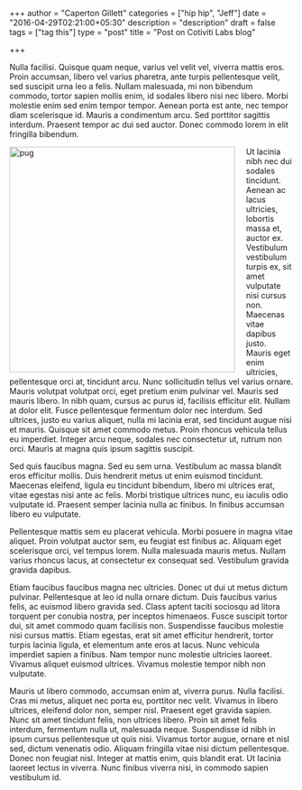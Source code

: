 +++
author = "Caperton Gillett"
categories = ["hip hip", "Jeff"]
date = "2016-04-29T02:21:00+05:30"
description = "description"
draft = false
tags = ["tag this"]
type = "post"
title = "Post on Cotiviti Labs blog"

+++

Nulla facilisi. Quisque quam neque, varius vel velit vel, viverra mattis eros. Proin accumsan, libero vel varius pharetra, ante turpis pellentesque velit, sed suscipit urna leo a felis. Nullam malesuada, mi non bibendum commodo, tortor sapien mollis enim, id sodales libero nisi nec libero. Morbi molestie enim sed enim tempor tempor. Aenean porta est ante, nec tempor diam scelerisque id. Mauris a condimentum arcu. Sed porttitor sagittis interdum. Praesent tempor ac dui sed auctor. Donec commodo lorem in elit fringilla bibendum.

<!--more-->

<img src="/img/pug.jpg" alt="pug" style="float:left;width:400px;padding-right:20px"> Ut lacinia nibh nec dui sodales tincidunt. Aenean ac lacus ultricies, lobortis massa et, auctor ex. Vestibulum vestibulum turpis ex, sit amet vulputate nisi cursus non. Maecenas vitae dapibus justo. Mauris eget enim ultricies, pellentesque orci at, tincidunt arcu. Nunc sollicitudin tellus vel varius ornare. Mauris volutpat volutpat orci, eget pretium enim pulvinar vel. Mauris sed mauris libero. In nibh quam, cursus ac purus id, facilisis efficitur elit. Nullam at dolor elit. Fusce pellentesque fermentum dolor nec interdum. Sed ultrices, justo eu varius aliquet, nulla mi lacinia erat, sed tincidunt augue nisi et mauris. Quisque sit amet commodo metus. Proin rhoncus vehicula tellus eu imperdiet. Integer arcu neque, sodales nec consectetur ut, rutrum non orci. Mauris at magna quis ipsum sagittis suscipit.

Sed quis faucibus magna. Sed eu sem urna. Vestibulum ac massa blandit eros efficitur mollis. Duis hendrerit metus ut enim euismod tincidunt. Maecenas eleifend, ligula eu tincidunt bibendum, libero mi ultrices erat, vitae egestas nisi ante ac felis. Morbi tristique ultrices nunc, eu iaculis odio vulputate id. Praesent semper lacinia nulla ac finibus. In finibus accumsan libero eu vulputate.

Pellentesque mattis sem eu placerat vehicula. Morbi posuere in magna vitae aliquet. Proin volutpat auctor sem, eu feugiat est finibus ac. Aliquam eget scelerisque orci, vel tempus lorem. Nulla malesuada mauris metus. Nullam varius rhoncus lacus, at consectetur ex consequat sed. Vestibulum gravida gravida dapibus.

Etiam faucibus faucibus magna nec ultricies. Donec ut dui ut metus dictum pulvinar. Pellentesque at leo id nulla ornare dictum. Duis faucibus varius felis, ac euismod libero gravida sed. Class aptent taciti sociosqu ad litora torquent per conubia nostra, per inceptos himenaeos. Fusce suscipit tortor dui, sit amet commodo quam facilisis non. Suspendisse faucibus molestie nisi cursus mattis. Etiam egestas, erat sit amet efficitur hendrerit, tortor turpis lacinia ligula, et elementum ante eros at lacus. Nunc vehicula imperdiet sapien a finibus. Nam tempor nunc molestie ultricies laoreet. Vivamus aliquet euismod ultrices. Vivamus molestie tempor nibh non vulputate.

Mauris ut libero commodo, accumsan enim at, viverra purus. Nulla facilisi. Cras mi metus, aliquet nec porta eu, porttitor nec velit. Vivamus in libero ultrices, eleifend dolor non, semper nisl. Praesent eget gravida sapien. Nunc sit amet tincidunt felis, non ultrices libero. Proin sit amet felis interdum, fermentum nulla ut, malesuada neque. Suspendisse id nibh in ipsum cursus pellentesque ut quis nisi. Vivamus tortor augue, ornare et nisl sed, dictum venenatis odio. Aliquam fringilla vitae nisi dictum pellentesque. Donec non feugiat nisl. Integer at mattis enim, quis blandit erat. Ut lacinia laoreet lectus in viverra. Nunc finibus viverra nisi, in commodo sapien vestibulum id.

